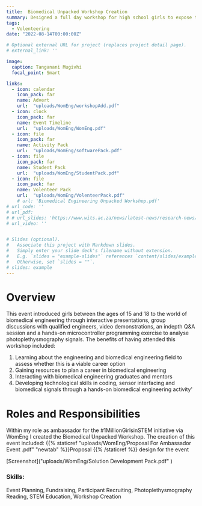 ```yaml
---
title:  Biomedical Unpacked Workshop Creation
summary: Designed a full day workshop for high school girls to expose them to the field of biomedical engineering.
tags:
  - Volenteering
date: "2022-08-14T00:00:00Z"

# Optional external URL for project (replaces project detail page).
# external_link: ''

image:
  caption: Tanganani Mugivhi 
  focal_point: Smart

links:
  - icon: calendar
    icon_pack: far
    name: Advert
    url:  "uploads/WomEng/workshopAdd.pdf"
  - icon: clock
    icon_pack: far
    name: Event Timeline
    url:  "uploads/WomEng/WomEng.pdf"
  - icon: file
    icon_pack: far
    name: Activity Pack
    url:  "uploads/WomEng/softwarePack.pdf"
  - icon: file
    icon_pack: far
    name: Student Pack
    url:  "uploads/WomEng/StudentPack.pdf"
  - icon: file
    icon_pack: far
    name: Volenteer Pack
    url:  "uploads/WomEng/VolenteerPack.pdf"
    # url: 'Biomedical Engineering Unpacked Workshop.pdf'
# url_code: ''
# url_pdf: 
# # url_slides: 'https://www.wits.ac.za/news/latest-news/research-news/2021/2021-11/eie-open-day-2021.html'
# url_video: ''


# Slides (optional).
#   Associate this project with Markdown slides.
#   Simply enter your slide deck's filename without extension.
#   E.g. `slides = "example-slides"` references `content/slides/example-slides.md`.
#   Otherwise, set `slides = ""`.
# slides: example
---
```


# Overview
This event introduced girls between the ages of 15 and 18 to the world of biomedical engineering through interactive presentations, group discussions with qualified engineers, video demonstrations, an indepth Q&A session and a hands-on microcontroller programming exercise to analyse photoplethysmography signals. The benefits of having attended this workshop included: <br/> 
1. Learning about the engineering and biomedical engineering field to assess whether
this is a viable career option <br/> 
2. Gaining resources to plan a career in biomedical engineering <br/> 
3. Interacting with biomedical engineering graduates and mentors <br/> 
4. Developing technological skills in coding, sensor interfacing and biomedical signals
through a hands-on biomedical engineering activity'

# Roles and Responsibilities

Within my role as ambassador for the #1MillionGirlsinSTEM initiative via WomEng I created the Biomedical Unpacked Workshop. The creation of this event included:
{{% staticref "uploads/WomEng/Proposal For Ambassador Event .pdf" "newtab" %}}Proposal {{% /staticref %}} design for the event

[Screenshot]("uploads/WomEng/Solution Development Pack.pdf" )
<!-- - Planning a whole day workshop inclusive of:
  - {{% staticref "uploads/WomEng/Solution Development Pack.pdf" "newtab" %}}hands-on coding activity and handout{{% /staticref %}}
  - {{% staticref "uploads/WomEng/StudentPack.pdf" "newtab" %}}participant handout{{% /staticref %}}
  {{% staticref "uploads/WomEng/VolenteerPack.pdf" "newtab" %}}volenteer hand outs{{% /staticref %}} 
  - volenteer training  -->



<!-- 
{{% staticref "uploads/WomEng/Proposal For Ambassador Event .pdf" "newtab" %}}proposal{{% /staticref %}} for WomEng's approval
- Planning a whole day workshop inclusive of presentation content, {{% staticref "uploads/WomEng/Solution Development Pack.pdf" "newtab" %}}hands-on coding activity and handout{{% /staticref %}},  {{% staticref "uploads/WomEng/StudentPack.pdf" "newtab" %}}participant handout{{% /staticref %}}, {{% staticref "uploads/WomEng/VolenteerPack.pdf" "newtab" %}}volenteer hand outs{{% /staticref %}} and volenteer training 
- Fundraising via the School of Electrical and Information Engineering at the University of the Witwatersrand for the requisite arduino microcontrollers needed for the activity
- Installing the relevent software onto rented laptops
- Producing {{% staticref "uploads/WomEng/Biomedical Engineering Unpacked Workshop.pdf" "newtab" %}}adverts{{% /staticref %}}, recruiting participants and producing application content
- Screening applicants and producing indemnity forms  -->



### Skills: 
Event Planning, Fundraising, Participant Recruiting, Photoplethysmography Reading, STEM Education, Workshop Creation
